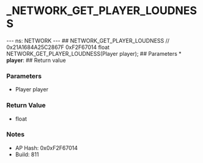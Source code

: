 # _NETWORK_GET_PLAYER_LOUDNESS

--- ns: NETWORK --- ## NETWORK_GET_PLAYER_LOUDNESS  // 0x21A1684A25C2867F 0xF2F67014 float NETWORK_GET_PLAYER_LOUDNESS(Player player);   ## Parameters * **player**:  ## Return value

### Parameters
* Player player

### Return Value
* float

### Notes
* AP Hash: 0x0xF2F67014
* Build: 811

